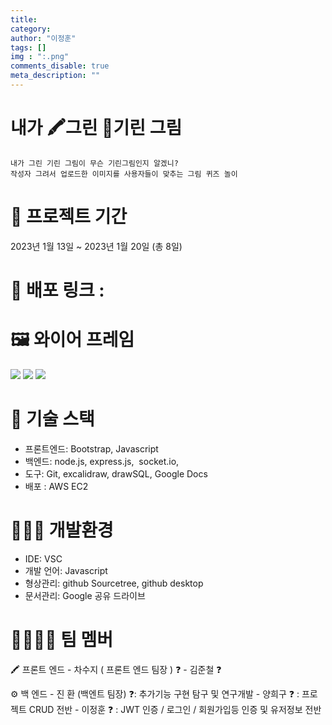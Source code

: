 ```yaml
---
title:
category: 
author: "이정훈"
tags: []
img : ":.png"
comments_disable: true
meta_description: ""
---
```


# 내가 🖍️그린 🦒기린 그림
	내가 그린 기린 그림이 무슨 기린그림인지 알겠니?
	작성자 그려서 업로드한 이미지를 사용자들이 맞추는 그림 퀴즈 놀이

# 📆 프로젝트 기간
2023년 1월 13일 ~ 2023년 1월 20일 (총 8일)

# 📡 배포 링크 : 

# 🖼️ 와이어 프레임
![](https://lh6.googleusercontent.com/3kMbivKH8Hj7vML-EmK3121ybZ9s-KI8drtFLOX35ulsBXREAW95hRN0G0-6vC5JWRimaqYuJ6d1pYL71Vj8iJgd8i-RylY6PpDe8AB8llPu7GadxrbD3fN7Hl-MTI9M_4bGMMokh60V1-6DWzqkCKBL0_EYfK0TjiF4ypKX0sKqPBDrrgWxynBk6-4WDw)
![](https://lh5.googleusercontent.com/_p7Sg_XSYc2kKENrTqui2xRfld3_YbsysyDI4azbk1Xojm1VoFAcMccINMCc_aUsg2__X7SL-06skuTVGJqW0FqwnKge7Nu3qdCbjgd5dIxRT4GdsH_DWMgG3LQObyRH9u9WRjyP-_9fw_vXYGQmVw3_GYGhamao-eP65b9mgF4L74x4javrf3uyfUvLMA)
![](https://lh6.googleusercontent.com/ZJnwBwGSaaLGVNj4BpIFTrQP4q6gICSXrrGa-TAU8oqc1o8Qh1TY13DiFMepTs2KOpc5PumUk4uMf07R-S9lPSfOFiyCEBKc482g4tOb0SbLX4VhrAHaCEJv3iYk266uB1padrmj9eIMdk2MDpVZk-1D2HayOiztj5ntHC9IqZDVpKK0Bd3W7WgJ05qe5g)

# 🧰 기술 스택
-   프론트엔드: Bootstrap, Javascript
-   백엔드: node.js, express.js,  socket.io, 
-   도구: Git, excalidraw, drawSQL, Google Docs
-   배포 : AWS EC2

# 🧑🏻‍💻 개발환경
-   IDE: VSC
-   개발 언어: Javascript
-   형상관리: github Sourcetree, github desktop
-   문서관리: Google 공유 드라이브
# 👨‍👨‍👧‍👦 팀 멤버

🖍️ 프론트 엔드
	-  차수지 ( 프론트 엔드  팀장 )
			❓
	-  김준철
			❓

⚙️ 백 엔드 
	-  진 환 (백엔트 팀장)
			❓: 추가기능 구현 탐구 및 연구개발
	-  양희구
			❓ : 프로젝트 CRUD 전반
	-  이정훈
			❓ : JWT 인증 / 로그인 / 회원가입등 인증 및 유저정보 전반